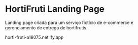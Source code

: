 # HortiFruti Landing Page

Landing page criada para um serviço fictício de e-commerce e gerenciamento de entrega de hortifrutis.

horti-fruti-a18075.netlify.app
